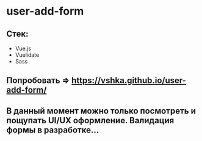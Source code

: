 # user-add-form

## Стек:
- Vue.js
- Vuelidate
- Sass

## Попробовать => https://vshka.github.io/user-add-form/

## В данный момент можно только посмотреть и пощупать UI/UX оформление. Валидация формы в разработке...

